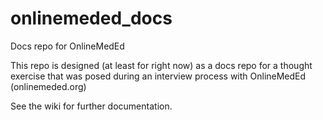 # onlinemeded_docs
Docs repo for OnlineMedEd

This repo is designed (at least for right now) as a docs repo for a thought exercise that was posed during an interview process with OnlineMedEd (onlinemeded.org)

See the wiki for further documentation.
